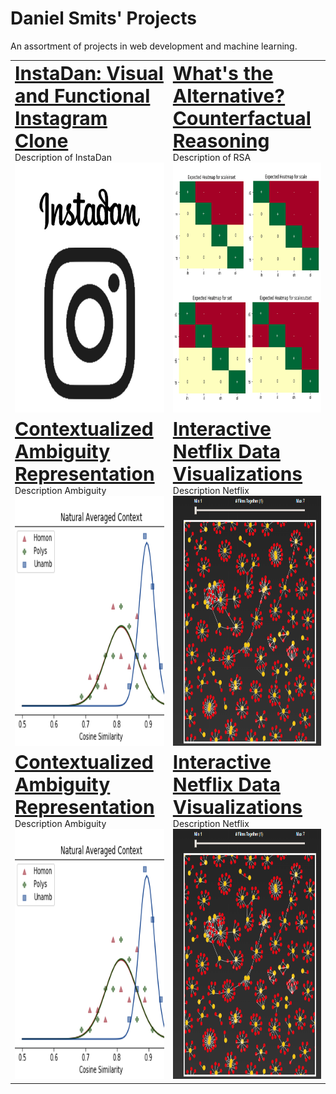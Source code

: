 # Daniel Smits' Projects
An assortment of projects in web development and machine learning.

<table border="0" background="none" style="background: none;">
 <tr>
   <td>
     <b style="font-size:30px"><a href="instadan/">InstaDan: Visual and Functional Instagram Clone </a></b>
     <br/>
     Description of InstaDan
    <br/>
     <a href="instadan/"><img alt="InstaDan tile", src="instadan/visual/tile.jpg" width="400px" height="400px"/></a>
  </td>
    <td>
     <b style="font-size:30px"><a href="rsa_alternatives/">What's the Alternative? Counterfactual Reasoning</a></b>
     <br/>
     Description of RSA
     <br/>
     <a href="rsa_alternatives/"><img alt="Alternative tile", src="rsa_alternatives/expected/tile.jpg" width="400px" height="400px"/></a>
  </td>
 </tr>
  <tr>
    <td>
     <b style="font-size:30px"><a href="ambiguity_rep/">Contextualized Ambiguity Representation</a></b>
     <br/>
     Description Ambiguity
     <br/>
     <a href="ambiguity_rep/"><img alt="Ambiguity tile" src="ambiguity_rep/plots/tile.png" width="400px" height="400px"/></a>
   </td>
    <td>
     <b style="font-size:30px"><a href="netflix_viz/">Interactive Netflix Data Visualizations</a></b>
     <br/>
     Description Netflix
     <br/>
     <a href="netflix_viz/"><img alt="Netflix tile" src="netflix_viz/data/tile.png" width="400px" height="400px"/></a>
   </td>
 </tr>
 <tr>
    <td>
     <b style="font-size:30px"><a href="ambiguity_rep/">Contextualized Ambiguity Representation</a></b>
     <br/>
     Description Ambiguity
     <br/>
     <a href="ambiguity_rep/"><img alt="Ambiguity tile" src="ambiguity_rep/plots/tile.png" width="400px" height="400px"/></a>
   </td>
    <td>
     <b style="font-size:30px"><a href="netflix_viz/">Interactive Netflix Data Visualizations</a></b>
     <br/>
     Description Netflix
     <br/>
     <a href="netflix_viz/"><img alt="Netflix tile" src="netflix_viz/data/tile.png" width="400px" height="400px"/></a>
   </td>
 </tr>
</table>
